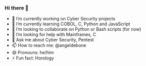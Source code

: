### Hi there 👋

- 🔭 I’m currently working on Cyber Security projects
- 🌱 I’m currently learning COBOL, C, Python and JavaScript 
- 👯 I’m looking to collaborate on Python or Bash scripts (for now)
- 🤔 I’m looking for help with Mainframes, C
- 💬 Ask me about Cyber Security, Pentest
- 📫 How to reach me: @angeldebone
- 😄 Pronouns: he/him
- ⚡ Fun fact: Horology

